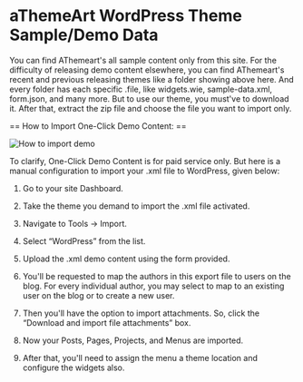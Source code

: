 aThemeArt WordPress Theme Sample/Demo Data
========================================

You can find AThemeart's  all sample content only from this site. For the difficulty of releasing demo content elsewhere, you can find AThemeart's recent and previous releasing themes like a folder showing above here. And every folder has each specific .file, like widgets.wie, sample-data.xml, form.json, and many more.
But to use our theme, you must've to download it. After that, extract the zip file and choose the file you want to import only.

== How to Import One-Click Demo Content: ==

<img src="https://athemeart.com/wp-content/uploads/2021/01/import_demo_content.png" alt="How to import demo" />

To clarify, One-Click Demo Content is for paid service only. But here is a manual configuration to import your .xml file to WordPress, given below:

1. Go to your site Dashboard.

2. Take the theme you demand to import the .xml file activated.

3. Navigate to Tools → Import.

4. Select “WordPress” from the list.

5. Upload the .xml demo content using the form provided.

6. You'll be requested to map the authors in this export file to users on the blog. For every individual author, you may select to map to an existing user on the blog or to create a new user.

7. Then you'll have the option to import attachments. So, click the “Download and import file attachments” box.

8. Now your Posts, Pages, Projects, and Menus are imported. 

9. After that, you'll need to assign the menu a theme location and configure the widgets also.
